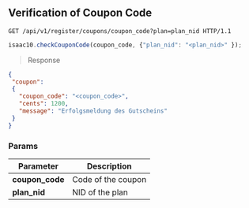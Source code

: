 ## Verification of Coupon Code


```http
GET /api/v1/register/coupons/coupon_code?plan=plan_nid HTTP/1.1
```

```javascript
isaac10.checkCouponCode(coupon_code, {"plan_nid": "<plan_nid>" });
```

> Response

```json
{
 "coupon":
 {
   "coupon_code": "<coupon_code>",
   "cents": 1200,
   "message": "Erfolgsmeldung des Gutscheins"
 }
}
```

### Params

Parameter | Description
----------|------------
**coupon_code** | Code of the coupon
**plan_nid** | NID of the plan
